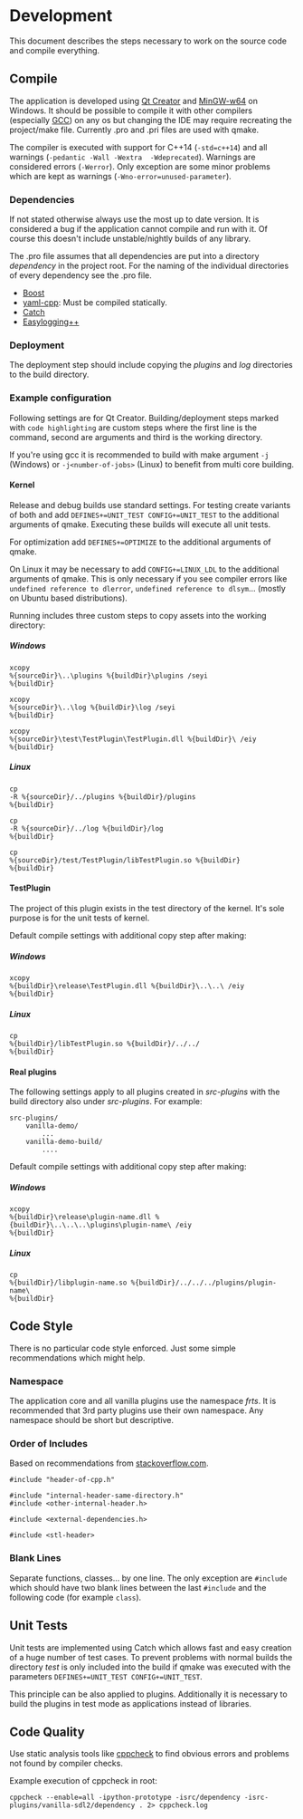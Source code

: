 # Development

This document describes the steps necessary to work on the source code and compile everything.

## Compile

The application is developed using [Qt Creator](https://qt-project.org/) and [MinGW-w64](http://mingw-w64.sourceforge.net/) on Windows. It should be possible to compile it with other compilers (especially [GCC](http://gcc.gnu.org/)) on any os but changing the IDE may require recreating the project/make file. Currently .pro and .pri files are used with qmake. 

The compiler is executed with support for C++14 (`-std=c++14`) and all warnings (`-pedantic -Wall -Wextra  -Wdeprecated`). Warnings are considered errors (`-Werror`). Only exception are some minor problems which are kept as warnings (`-Wno-error=unused-parameter`).

### Dependencies

If not stated otherwise always use the most up to date version. It is considered a bug if the application cannot compile and run with it. Of course this doesn't include unstable/nightly builds of any library.

The .pro file assumes that all dependencies are put into a directory *dependency* in the project root. For the naming of the individual directories of every dependency see the .pro file.

- [Boost](http://www.boost.org/)
- [yaml-cpp](https://code.google.com/p/yaml-cpp/): Must be compiled statically.
- [Catch](https://github.com/philsquared/Catch)
- [Easylogging++](http://easylogging.org/)

### Deployment

The deployment step should include copying the *plugins* and *log* directories to the build directory.

### Example configuration

Following settings are for Qt Creator. Building/deployment steps marked with `code highlighting` are custom steps where the first line is the command, second are arguments and third is the working directory.

If you're using gcc it is recommended to build with make argument `-j` (Windows) or `-j<number-of-jobs>` (Linux) to benefit from multi core building.

#### Kernel

Release and debug builds use standard settings. For testing create variants of both and add `DEFINES+=UNIT_TEST CONFIG+=UNIT_TEST` to the additional arguments of qmake. Executing these builds will execute all unit tests.

For optimization add `DEFINES+=OPTIMIZE` to the additional arguments of qmake.

On Linux it may be necessary to add `CONFIG+=LINUX_LDL` to the additional arguments of qmake. This is only necessary if you see compiler errors like `undefined reference to dlerror`, `undefined reference to dlsym`... (mostly on Ubuntu based distributions).

Running includes three custom steps to copy assets into the working directory:

##### Windows

    xcopy
    %{sourceDir}\..\plugins %{buildDir}\plugins /seyi
    %{buildDir}

    xcopy
    %{sourceDir}\..\log %{buildDir}\log /seyi
    %{buildDir}

    xcopy
    %{sourceDir}\test\TestPlugin\TestPlugin.dll %{buildDir}\ /eiy
    %{buildDir}

##### Linux

    cp
    -R %{sourceDir}/../plugins %{buildDir}/plugins
    %{buildDir}

    cp
    -R %{sourceDir}/../log %{buildDir}/log
    %{buildDir}

    cp
    %{sourceDir}/test/TestPlugin/libTestPlugin.so %{buildDir}
    %{buildDir}

#### TestPlugin

The project of this plugin exists in the test directory of the kernel. It's sole purpose is for the unit tests of kernel.

Default compile settings with additional copy step after making:

##### Windows

    xcopy
    %{buildDir}\release\TestPlugin.dll %{buildDir}\..\..\ /eiy
    %{buildDir}

##### Linux

    cp
    %{buildDir}/libTestPlugin.so %{buildDir}/../../
    %{buildDir}

#### Real plugins

The following settings apply to all plugins created in *src-plugins* with the build directory also under *src-plugins*. For example:

    src-plugins/
        vanilla-demo/
            ...
        vanilla-demo-build/
            ....

Default compile settings with additional copy step after making:

##### Windows

    xcopy
    %{buildDir}\release\plugin-name.dll %{buildDir}\..\..\..\plugins\plugin-name\ /eiy
    %{buildDir}

##### Linux

    cp
    %{buildDir}/libplugin-name.so %{buildDir}/../../../plugins/plugin-name\
    %{buildDir}

## Code Style

There is no particular code style enforced. Just some simple recommendations which might help.

### Namespace

The application core and all vanilla plugins use the namespace *frts*. It is recommended that 3rd party plugins use their own namespace. Any namespace should be short but descriptive.

### Order of Includes

Based on recommendations from [stackoverflow.com](http://stackoverflow.com/q/2762568/1931663).

    #include "header-of-cpp.h"

    #include "internal-header-same-directory.h"
    #include <other-internal-header.h>

    #include <external-dependencies.h>

    #include <stl-header>

### Blank Lines

Separate functions, classes... by one line. The only exception are `#include` which should have two blank lines between the last `#include` and the following code (for example `class`).

## Unit Tests

Unit tests are implemented using Catch which allows fast and easy creation of a huge number of test cases. To prevent problems with normal builds the directory *test* is only included into the build if qmake was executed with the parameters `DEFINES+=UNIT_TEST CONFIG+=UNIT_TEST`.

This principle can be also applied to plugins. Additionally it is necessary to build the plugins in test mode as applications instead of libraries.

## Code Quality

Use static analysis tools like [cppcheck](http://cppcheck.sourceforge.net/) to find obvious errors and problems not found by compiler checks. 

Example execution of cppcheck in root:

    cppcheck --enable=all -ipython-prototype -isrc/dependency -isrc-plugins/vanilla-sdl2/dependency . 2> cppcheck.log